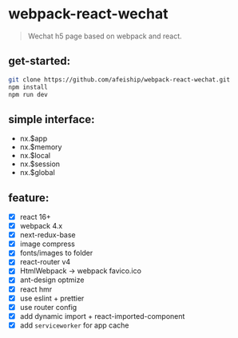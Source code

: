 # webpack-react-wechat
> Wechat h5 page based on webpack and react.

## get-started:
```bash
git clone https://github.com/afeiship/webpack-react-wechat.git
npm install
npm run dev
```

## simple interface:
- nx.\$app
- nx.\$memory
- nx.\$local
- nx.\$session
- nx.\$global

## feature:
- [x] react 16+
- [x] webpack 4.x
- [x] next-redux-base
- [x] image compress
- [x] fonts/images to folder
- [x] react-router v4
- [x] HtmlWebpack -> webpack favico.ico
- [x] ant-design optmize
- [x] react hmr
- [x] use eslint + prettier
- [x] use router config
- [x] add dynamic import + react-imported-component
- [x] add `serviceworker` for app cache
